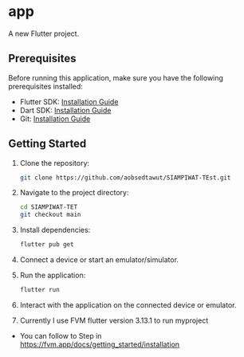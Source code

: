 # app

A new Flutter project.

## Prerequisites

Before running this application, make sure you have the following prerequisites installed:

- Flutter SDK: [Installation Guide](https://flutter.dev/docs/get-started/install)
- Dart SDK: [Installation Guide](https://dart.dev/get-dart)
- Git: [Installation Guide](https://git-scm.com/book/en/v2/Getting-Started-Installing-Git)

## Getting Started

1. Clone the repository:

   ```bash
   git clone https://github.com/aobsedtawut/SIAMPIWAT-TEst.git
   ```

2. Navigate to the project directory:

   ```bash
   cd SIAMPIWAT-TET
   git checkout main
   ```

3. Install dependencies:

   ```bash
   flutter pub get
   ```

4. Connect a device or start an emulator/simulator.

5. Run the application:

   ```bash
   flutter run
   ```

6. Interact with the application on the connected device or emulator.

8. Currently I use FVM flutter version 3.13.1 to run myproject

  -  You can follow to Step in https://fvm.app/docs/getting_started/installation


